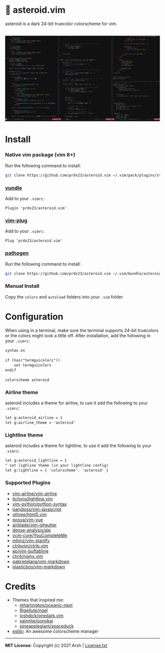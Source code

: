 # :telescope: asteroid.vim

asteroid is a dark 24-bit truecolor colorscheme for vim.  
<br>

![screenshot.png](screenshots/screenshot.png)

# Install

### Native vim package (vim 8+)
Run the following command to install:
``` sh
git clone https://github.com/prdx23/asteroid.vim ~/.vim/pack/plugins/start/asteroid.vim
```

### [vundle](https://github.com/VundleVim/Vundle.vim)
Add to your `.vimrc`:
``` vim
Plugin 'prdx23/asteroid.vim'
```

### [vim-plug](https://github.com/junegunn/vim-plug)
Add to your `.vimrc`:
``` vim
Plug 'prdx23/asteroid.vim'
```

### [pathogen](https://github.com/tpope/vim-pathogen)
Run the following command to install:
``` sh
git clone https://github.com/prdx23/asteroid.vim ~/.vim/bundle/asteroid.vim
```

### Manual Install
Copy the `colors` and `autoload` folders into your `.vim` folder


# Configuration

When using in a terminal, make sure the terminal supports 24-bit truecolors 
or the colors might look a little off. After installation, 
add the following in your `.vimrc`:
``` vim
syntax on

if (has("termguicolors"))
    set termguicolors
endif

colorscheme asteroid
```

### Airline theme
asteroid includes a theme for airline, to use it add the following to
your `.vimrc`:
``` vim
let g:asteroid_airline = 1
let g:airline_theme = 'asteroid'
```

### Lightline theme
asteroid includes a theme for lightline, to use it add the following to
your `.vimrc`:
``` vim
let g:asteroid_lightline = 1
" set lighline theme (in your lightline config)
let g:lightline = { 'colorscheme': 'asteroid' }
```

### Supported Plugins
- [vim-airline/vim-airline](https://github.com/vim-airline/vim-airline)
- [itchyny/lightline.vim](https://github.com/itchyny/lightline.vim)
- [vim-python/python-syntax](https://github.com/vim-python/python-syntax)
- [pangloss/vim-javascript](https://github.com/pangloss/vim-javascript)
- [othree/html5.vim](https://github.com/othree/html5.vim)
- [posva/vim-vue](https://github.com/posva/vim-vue)
- [airblade/vim-gitgutter](https://github.com/airblade/vim-gitgutter)
- [dense-analysis/ale](https://github.com/dense-analysis/ale)
- [ycm-core/YouCompleteMe](https://github.com/ycm-core/YouCompleteMe)
- [mhinz/vim-startify](https://github.com/mhinz/vim-startify)
- [ctrlpvim/ctrlp.vim](https://github.com/ctrlpvim/ctrlp.vim)
- [ap/vim-buftabline](https://github.com/ap/vim-buftabline)
- [chr4/nginx.vim](https://github.com/chr4/nginx.vim)
- [gabrielelana/vim-markdown](https://github.com/gabrielelana/vim-markdown)
- [plasticboy/vim-markdown](https://github.com/plasticboy/vim-markdown)


# Credits

- Themes that inspired me:
    - [mhartington/oceanic-next](https://github.com/mhartington/oceanic-next)
    - [Rigellute/rigel](https://github.com/Rigellute/rigel)
    - [joshdick/onedark.vim](https://github.com/joshdick/onedark.vim)
    - [sainnhe/sonokai](https://github.com/sainnhe/sonokai)
    - [pineapplegiant/spaceduck](https://github.com/pineapplegiant/spaceduck)
- [estilo](https://github.com/jacoborus/estilo): An awesome colorscheme manager


---
**MIT License**: Copyright (c) 2021 Arsh   |  [License.txt](https://github.com/prdx23/asteroid.vim/blob/master/LICENSE.txt)
